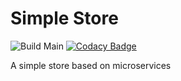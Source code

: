 # Simple Store

![Build Main](https://github.com/guimrz/simple-store/workflows/Build/badge.svg?branch=main) [![Codacy Badge](https://api.codacy.com/project/badge/Grade/49878b337fde46839c5f08051c2ba098)](https://app.codacy.com/gh/guimrz/simple-store?utm_source=github.com&utm_medium=referral&utm_content=guimrz/my-store&utm_campaign=Badge_Grade_Dashboard)

A simple store based on microservices